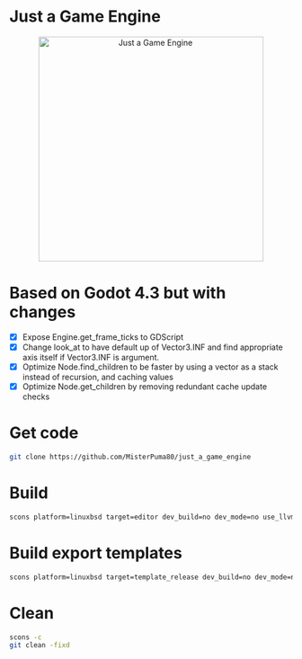 # Just a Game Engine

<p align="center">
  <a href="https://github.com/MisterPuma80/just_a_game_engine">
    <img src="logo_outlined.svg" width="400" alt="Just a Game Engine">
  </a>
</p>

# Based on Godot 4.3 but with changes
* [x] Expose Engine.get_frame_ticks to GDScript
* [x] Change look_at to have default up of Vector3.INF and find appropriate axis itself if Vector3.INF is argument.
* [x] Optimize Node.find_children to be faster by using a vector as a stack instead of recursion, and caching values
* [X] Optimize Node.get_children by removing redundant cache update checks

# Get code

```sh
git clone https://github.com/MisterPuma80/just_a_game_engine
```


# Build

```sh
scons platform=linuxbsd target=editor dev_build=no dev_mode=no use_llvm=yes linker=mold tests=yes -j 16
```

# Build export templates

```sh
scons platform=linuxbsd target=template_release dev_build=no dev_mode=no use_llvm=yes linker=mold -j 16
```


# Clean

```sh
scons -c
git clean -fixd
```
